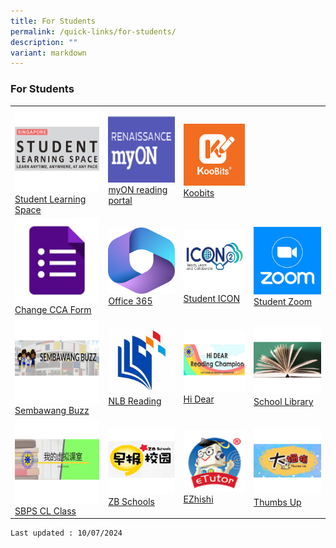 ```yaml
---
title: For Students
permalink: /quick-links/for-students/
description: ""
variant: markdown
---
```

### For Students

<table>
	<tbody>
		<tr>			
			<td><a href="https://vle.learning.moe.edu.sg/login"> <img src="/images/SLS_Icon.png"><br>Student Learning Space</a></td>
			<td><a href="https://www.myon.com.sg/login/index.html"> <img src="/images/myON_Icon.png"><br>myON reading portal</a></td>
			<td><a href="https://www.koobits.com/"> <img src="/images/Koobits_Icon2.png"><br>Koobits</a></td><td></td>
		</tr>
		<tr>
			<td><a href="https://go.gov.sg/sbps-cca-change"> <img src="/images/Google_Form_Icon.png"><br>Change CCA Form</a></td>
			<td><a href="https://www.office.com/"> <img src="/images/office_Icon.png"><br>Office 365</a></td>
			<td><a href="https://workspace.google.com/dashboard"> <img src="/images/ICON_icon.png"><br>Student ICON</a></td>
			<td><a href="https://raw.githubusercontent.com/isomerpages/moe-sembawangpri/staging/images/zoom.png)"> <img src="/images/zoom.png"><br>Student Zoom</a></td>
		</tr>
		<tr>			
			<td><a href="https://www.sembawangpri.moe.edu.sg/for-parents/sembawang-buzz/"> <img src="/images/Sembawang_Buzz_Icon.png">Sembawang Buzz</a></td>
			<td><a href="https://www.nlb.gov.sg/SearchDiscover/ExploreourPublications/RecommendedReads/ForChildren.aspx"> <img src="/images/NLB_Icon.png">NLB Reading</a></td>
			<td><a href="https://sites.google.com/moe.edu.sg/sbpshidear/home"> <img src="/images/HiDear_Icon.png">Hi Dear</a></td>
			<td><a href="https://schoolibrary.moe.edu.sg/sembawangpri/cgi-bin/spydus.exe/MSGTRN/WPAC/HOME"> <img src="/images/OPAC_Icon.png">School Library</a></td>
		</tr>
		<tr>
			<td><a href="https://go.gov.sg/sbpscleclass"> <img src="/images/CL_Icon.png"><br>SBPS CL Class</a></td>
			<td><a href="https://www.zbschools.sg/"> <img src="/images/ZB_Schools_Icon.png"><br>ZB Schools</a></td>
			<td><a href="https://www.ezhishi.net/Contents/"> <img src="/images/Ezhishi_Icon.png"><br>EZhishi</a></td>
			<td><a href="http://www.tuvideos.sg/cos/o.x?c=/ca7_tuvid/user&amp;func=login"> <img src="/images/Thumbs_Up_Icon.png"><br>Thumbs Up</a></td>
		</tr>		
	</tbody>
	</table>


	
	Last updated : 10/07/2024